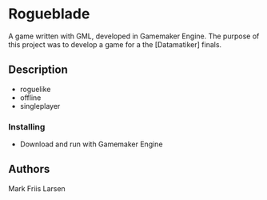 # Rogueblade

A game written with GML, developed in Gamemaker Engine.
The purpose of this project was to develop a game for a the [Datamatiker] finals.

## Description

* roguelike
* offline
* singleplayer

### Installing

* Download and run with Gamemaker Engine

## Authors

Mark Friis Larsen
